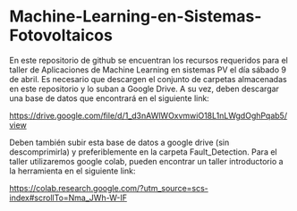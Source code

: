 # Machine-Learning-en-Sistemas-Fotovoltaicos

En este repositorio de github se encuentran los recursos requeridos para el taller de Aplicaciones de Machine Learning en sistemas PV el día sábado 9 de abril. Es necesario que descargen el conjunto de carpetas almacenadas en este repositorio y lo suban a Google Drive. A su vez, deben descargar una base de datos que encontrará en el siguiente link:

https://drive.google.com/file/d/1_d3nAWlWOxvmwiO18L1nLWgdOghPqab5/view

Deben también subir esta base de datos a google drive (sin descomprimirla) y preferiblemente en la carpeta Fault_Detection. Para el taller utilizaremos google colab, pueden encontrar un taller introductorio a la herramienta en el siguiente link:

https://colab.research.google.com/?utm_source=scs-index#scrollTo=Nma_JWh-W-IF
